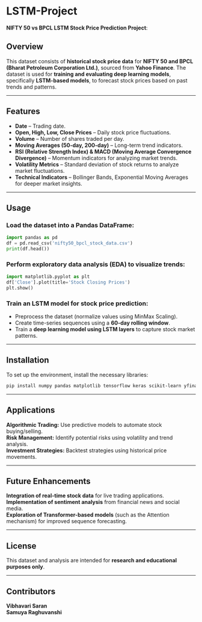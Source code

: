 # LSTM-Project
**NIFTY 50 vs BPCL LSTM Stock Price Prediction Project**:  

## **Overview**  
This dataset consists of **historical stock price data** for **NIFTY 50 and BPCL (Bharat Petroleum Corporation Ltd.)**, sourced from **Yahoo Finance**. The dataset is used for **training and evaluating deep learning models**, specifically **LSTM-based models**, to forecast stock prices based on past trends and patterns.  

---

## **Features**  
- **Date** – Trading date.  
- **Open, High, Low, Close Prices** – Daily stock price fluctuations.  
- **Volume** – Number of shares traded per day.  
- **Moving Averages (50-day, 200-day)** – Long-term trend indicators.  
- **RSI (Relative Strength Index) & MACD (Moving Average Convergence Divergence)** – Momentum indicators for analyzing market trends.  
- **Volatility Metrics** – Standard deviation of stock returns to analyze market fluctuations.  
- **Technical Indicators** – Bollinger Bands, Exponential Moving Averages for deeper market insights.  

---

## **Usage**  
### **Load the dataset into a Pandas DataFrame:**  
```python
import pandas as pd  
df = pd.read_csv('nifty50_bpcl_stock_data.csv')  
print(df.head())  
```  

### **Perform exploratory data analysis (EDA) to visualize trends:**  
```python
import matplotlib.pyplot as plt  
df['Close'].plot(title='Stock Closing Prices')  
plt.show()  
```  

### **Train an LSTM model for stock price prediction:**  
- Preprocess the dataset (normalize values using MinMax Scaling).  
- Create time-series sequences using a **60-day rolling window**.  
- Train a **deep learning model using LSTM layers** to capture stock market patterns.  

---

## **Installation**  
To set up the environment, install the necessary libraries:  
```bash
pip install numpy pandas matplotlib tensorflow keras scikit-learn yfinance
```  

---

## **Applications**  
**Algorithmic Trading:** Use predictive models to automate stock buying/selling.  
**Risk Management:** Identify potential risks using volatility and trend analysis.  
**Investment Strategies:** Backtest strategies using historical price movements.  

---

## **Future Enhancements**  
**Integration of real-time stock data** for live trading applications.  
**Implementation of sentiment analysis** from financial news and social media.  
**Exploration of Transformer-based models** (such as the Attention mechanism) for improved sequence forecasting.  

---

## **License**  
This dataset and analysis are intended for **research and educational purposes only**.  

---

## **Contributors**  
**Vibhavari Saran**  
**Samuya Raghuvanshi**  
